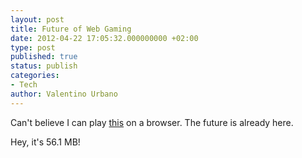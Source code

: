 ```yaml
---
layout: post
title: Future of Web Gaming
date: 2012-04-22 17:05:32.000000000 +02:00
type: post
published: true
status: publish
categories:
- Tech
author: Valentino Urbano 
---
```


Can't believe I can play [this][0] on a browser. The future is already here.

Hey, it's 56.1 MB!


[0]: https://chrome.google.com/webstore/search/airmech?utm_source=chrome-ntp-icon